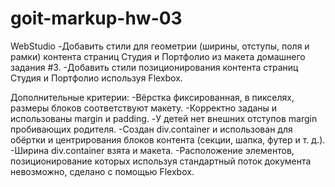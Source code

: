 # goit-markup-hw-03
WebStudio
-Добавить стили для геометрии (ширины, отступы, поля и рамки) контента страниц Студия и Портфолио из макета домашнего задания #3.
-Добавить стили позиционирования контента страниц Студия и Портфолио используя Flexbox.

Дополнительные критерии:
-Вёрстка фиксированная, в пикселях, размеры блоков соответствуют макету.
-Корректно заданы и использованы margin и padding.
-У детей нет внешних отступов margin пробивающих родителя.
-Создан div.container и использован для обёртки и центрирования блоков контента (секции, шапка, футер и т. д.).
-Ширина div.container взята и макета.
-Расположение элементов, позиционирование которых используя стандартный поток документа невозможно, сделано с помощью Flexbox.
